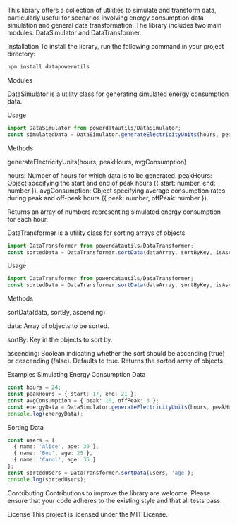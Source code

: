 This library offers a collection of utilities to simulate and transform data, particularly useful for scenarios involving energy consumption data simulation and general data transformation. The library includes two main modules: DataSimulator and DataTransformer.

Installation
To install the library, run the following command in your project directory:
```typescript
npm install datapowerutils
```
Modules

DataSimulator is a utility class for generating simulated energy consumption data.

Usage

```typescript
import DataSimulator from powerdatautils/DataSimulator;
const simulatedData = DataSimulator.generateElectricityUnits(hours, peakHours, avgConsumption);
```

Methods


generateElectricityUnits(hours, peakHours, avgConsumption)

hours: Number of hours for which data is to be generated.
peakHours: Object specifying the start and end of peak hours ({ start: number, end: number }).
avgConsumption: Object specifying average consumption rates during peak and off-peak hours ({ peak: number, offPeak: number }).


Returns an array of numbers representing simulated energy consumption for each hour.


DataTransformer is a utility class for sorting arrays of objects.

```typescript
import DataTransformer from powerdatautils/DataTransformer;
const sortedData = DataTransformer.sortData(dataArray, sortByKey, isAscending);
```

Usage

```typescript
import DataTransformer from powerdatautils/DataTransformer;
const sortedData = DataTransformer.sortData(dataArray, sortByKey, isAscending);
```

Methods

sortData(data, sortBy, ascending)

data: Array of objects to be sorted.

sortBy: Key in the objects to sort by.

ascending: Boolean indicating whether the sort should be ascending (true) or descending (false). Defaults to true.
Returns the sorted array of objects.

Examples
Simulating Energy Consumption Data

```typescript
const hours = 24;
const peakHours = { start: 17, end: 21 };
const avgConsumption = { peak: 10, offPeak: 3 };
const energyData = DataSimulator.generateElectricityUnits(hours, peakHours, avgConsumption);
console.log(energyData);
```

Sorting Data

```typescript
const users = [
  { name: 'Alice', age: 30 },
  { name: 'Bob', age: 25 },
  { name: 'Carol', age: 35 }
];
const sortedUsers = DataTransformer.sortData(users, 'age');
console.log(sortedUsers);
```

Contributing
Contributions to improve the library are welcome. Please ensure that your code adheres to the existing style and that all tests pass.

License
This project is licensed under the MIT License.